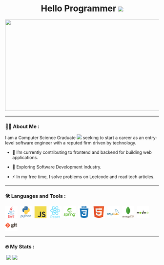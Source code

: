 <!--<div id="header" align="center">
  <img src="https://media.giphy.com/media/cJFupl3xHAtL9VgzSj/giphy.gif" width="200"/>
</div> -->
<!-- <div id="badges" align="center">
  <a href="https://www.linkedin.com/in/sanjay-kumar-g-369724264">
    <img src="https://img.shields.io/badge/LinkedIn-blue?style=for-the-badge&logo=linkedin&logoColor=white" alt="LinkedIn Badge"/>
  </a> 
</div> -->
<div id="Profileview" align="center">
  <h1>
  Hello Programmer
  <img src="https://media.giphy.com/media/hvRJCLFzcasrR4ia7z/giphy.gif" width="30px"/>
</h1>
    <!--<img src="https://komarev.com/ghpvc/?username=SanjayKumarrG&style=flat-square&color=blue" alt=""/>-->
</div>
<div align="center">
  <img src="https://media.giphy.com/media/iIqmM5tTjmpOB9mpbn/giphy.gif" width="600" height="300"/>
</div>

---

### :man_technologist: About Me :
I am a Computer Science Graduate <img src="https://media.giphy.com/media/WUlplcMpOCEmTGBtBW/giphy.gif" width="30"> seeking to start a career as an entry-level software engineer with a reputed firm driven by technology.
- :telescope: I’m currently contributing to frontend and backend for building web applications.

- :seedling: Exploring Software Development Industry.

- :zap: In my free time, I solve problems on Leetcode and read tech articles.

<!-- - :mailbox:How to reach me: [![Linkedin Badge](https://img.shields.io/badge/-kakbar-blue?style=flat&logo=Linkedin&logoColor=white)](your-linkedin-url)-->

---

### :hammer_and_wrench: Languages and Tools :
<div>
  <img src="https://github.com/devicons/devicon/blob/master/icons/java/java-original-wordmark.svg" title="Java" alt="Java" width="40" height="40"/>&nbsp;
  <img src="https://github.com/devicons/devicon/blob/master/icons/python/python-original-wordmark.svg" title="Python" alt="Python" width="40" height="40"/>&nbsp;
  <img src="https://github.com/devicons/devicon/blob/master/icons/javascript/javascript-original.svg" title="JavaScript" alt="JavaScript" width="40" height="40"/>&nbsp;
  <img src="https://github.com/devicons/devicon/blob/master/icons/react/react-original-wordmark.svg" title="React" alt="React" width="40" height="40"/>&nbsp;
  <img src="https://github.com/devicons/devicon/blob/master/icons/spring/spring-original-wordmark.svg" title="Spring" alt="Spring" width="40" height="40"/>&nbsp;  
  <img src="https://github.com/devicons/devicon/blob/master/icons/css3/css3-plain-wordmark.svg"  title="CSS3" alt="CSS" width="40" height="40"/>&nbsp;
  <img src="https://github.com/devicons/devicon/blob/master/icons/html5/html5-original.svg" title="HTML5" alt="HTML" width="40" height="40"/>&nbsp;
  <img src="https://github.com/devicons/devicon/blob/master/icons/mysql/mysql-original-wordmark.svg" title="MySQL"  alt="MySQL" width="40" height="40"/>&nbsp;
  <img src="https://github.com/devicons/devicon/blob/master/icons/mongodb/mongodb-original-wordmark.svg" title="MongoDB"  alt="MongoDB" width="40" height="40"/>&nbsp;
  <img src="https://github.com/devicons/devicon/blob/master/icons/nodejs/nodejs-original-wordmark.svg" title="NodeJS" alt="NodeJS" width="40" height="40"/>&nbsp;
  <img src="https://github.com/devicons/devicon/blob/master/icons/git/git-original-wordmark.svg" title="Git" **alt="Git" width="40" height="40"/>
</div>

---

### :fire: My Stats : 
<img src="https://komarev.com/ghpvc/?username=SanjayKumarrG&style=flat-square&color=blue" alt="" />
<img src="http://github-readme-streak-stats.herokuapp.com?user=SanjayKumarrG&theme=dark&background=000000" />
<img src="https://github-readme-stats.vercel.app/api/top-langs/?username=SanjayKumarrG&theme=highcontrast&hide_border=false&include_all_commits=false&count_private=false&layout=compact"/>
<!--<img src="https://github-readme-stats.vercel.app/api?username=SanjayKumarrG&theme=highcontrast&hide_border=false&include_all_commits=false&count_private=false"/>-->
<!--<img src="https://github-readme-stats.vercel.app/api/top-langs/?username=SanjayKumarrG&theme=dark&background=000000"/>-->
